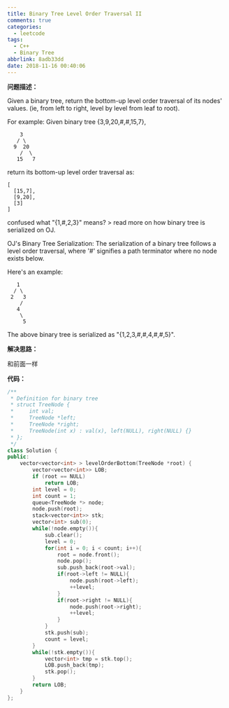 ```yaml
---
title: Binary Tree Level Order Traversal II
comments: true
categories:
  - leetcode
tags:
  - C++
  - Binary Tree
abbrlink: 8adb33dd
date: 2018-11-16 00:40:06
---
```


**问题描述：**

Given a binary tree, return the bottom-up level order traversal of its nodes' values. (ie, from left to right, level by level from leaf to root).

For example:
Given binary tree {3,9,20,#,#,15,7},

    	3
       / \
      9  20
        /  \
       15   7

return its bottom-up level order traversal as:

```
[
  [15,7],
  [9,20],
  [3]
]
```

confused what "{1,#,2,3}" means? > read more on how binary tree is serialized on OJ.


OJ's Binary Tree Serialization:
The serialization of a binary tree follows a level order traversal, where '#' signifies a path terminator where no node exists below.

Here's an example:

```
   1
  / \
 2   3
    /
   4
    \
     5
```

The above binary tree is serialized as "{1,2,3,#,#,4,#,#,5}".

**解决思路：**

和前面一样

**代码：**

```C++
/**
 * Definition for binary tree
 * struct TreeNode {
 *     int val;
 *     TreeNode *left;
 *     TreeNode *right;
 *     TreeNode(int x) : val(x), left(NULL), right(NULL) {}
 * };
 */
class Solution {
public:
    vector<vector<int> > levelOrderBottom(TreeNode *root) {
        vector<vector<int>> LOB;
        if (root == NULL)
            return LOB;
        int level = 0;
        int count = 1;
        queue<TreeNode *> node;
        node.push(root);
        stack<vector<int>> stk;
        vector<int> sub(0);
        while(!node.empty()){
            sub.clear();
            level = 0;
            for(int i = 0; i < count; i++){
                root = node.front();
                node.pop();
                sub.push_back(root->val);
                if(root->left != NULL){
                    node.push(root->left);
                    ++level;
                }
                if(root->right != NULL){
                    node.push(root->right);
                    ++level;
                }
            }
            stk.push(sub);
            count = level;
        }
        while(!stk.empty()){
            vector<int> tmp = stk.top();
            LOB.push_back(tmp);
            stk.pop();
        }
        return LOB;
    }
};
```

